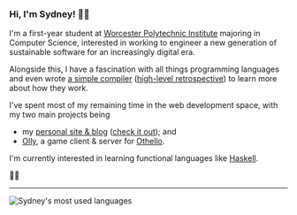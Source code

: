 ### Hi, I'm Sydney! 👋🏻

I'm a first-year student at [Worcester Polytechnic Institute](https://wpi.edu) majoring in Computer Science, interested in working to engineer a new generation of sustainable software for an increasingly digital era.

Alongside this, I have a fascination with all things programming languages and even wrote [a simple compiler](https://github.com/cecelot/kyanite) ([high-level retrospective](https://sydneyn.dev/p/writing-a-compiler)) to learn more about how they work.

I've spent most of my remaining time in the web development space, with my two main projects being
- my [personal site & blog](https://github.com/cecelot/forest) ([check it out](https://sydneyn.dev)); and
- [Olly](https://github.com/cecelot/olly), a game client & server for [Othello](https://en.wikipedia.org/wiki/Reversi#Othello).

I'm currently interested in learning functional languages like [Haskell](https://haskell.org).

🏳️‍⚧️

<hr>

<picture>
  <source
    srcset="https://github-readme-stats.sydneyn.dev/api/top-langs?layout=compact&username=cecelot&title_color=58a6ff&icon_color=58a6ff&text_color=C9D1D9&bg_color=0D1117&border_color=30363D&show_icons=true&count_private=true&show_all_commits=true&hide=xml"
    media="(prefers-color-scheme: dark)"
  />
  <img
    src="https://github-readme-stats.sydneyn.dev/api/top-langs?layout=compact&username=cecelot&title_color=0969da&icon_color=0969da&text_color=000000&bg_color=ffffff&border_color=d0d7de&show_icons=true&count_private=true&show_all_commits=true&hide=xml"
    alt="Sydney's most used languages"
  />
</picture>
